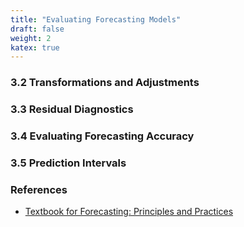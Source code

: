 ```yaml
---
title: "Evaluating Forecasting Models"
draft: false
weight: 2
katex: true
---
```


### 3.2 Transformations and Adjustments

### 3.3 Residual Diagnostics

### 3.4 Evaluating Forecasting Accuracy

### 3.5 Prediction Intervals

### References
- [Textbook for Forecasting: Principles and Practices](https://otexts.com/fpp2/toolbox.html)